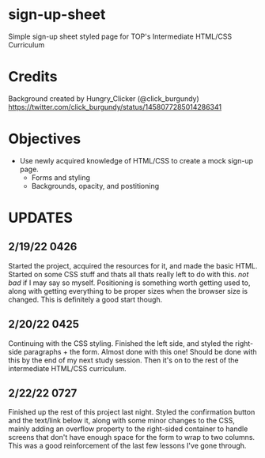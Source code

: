 # sign-up-sheet
Simple sign-up sheet styled page for TOP's Intermediate HTML/CSS Curriculum

# Credits
Background created by Hungry_Clicker (@click_burgundy)
https://twitter.com/click_burgundy/status/1458077285014286341


# Objectives

 - Use newly acquired knowledge of HTML/CSS to create a mock sign-up page.
   - Forms and styling
   - Backgrounds, opacity, and postitioning


# UPDATES

## 2/19/22 0426

Started the project, acquired the resources for it, and made the basic HTML. Started on some CSS stuff and thats all thats really left to do with this. *not bad* if I may say so myself. Positioning is something worth getting used to, along with getting everything to be proper sizes when the browser size is changed. This is definitely a good start though.

## 2/20/22 0425

Continuing with the CSS styling. Finished the left side, and styled the right-side paragraphs + the form. Almost done with this one! Should be done with this by the end of my next study session. Then it's on to the rest of the intermediate HTML/CSS curriculum.

## 2/22/22 0727

Finished up the rest of this project last night. Styled the confirmation button and the text/link below it, along with some minor changes to the CSS, mainly adding an overflow property to the right-sided container to handle screens that don't have enough space for the form to wrap to two columns. This was a good reinforcement of the last few lessons I've gone through.
